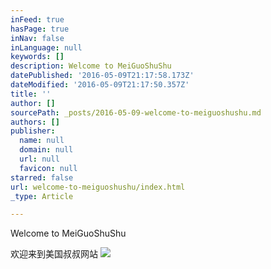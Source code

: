 ```yaml
---
inFeed: true
hasPage: true
inNav: false
inLanguage: null
keywords: []
description: Welcome to MeiGuoShuShu
datePublished: '2016-05-09T21:17:58.173Z'
dateModified: '2016-05-09T21:17:50.357Z'
title: ''
author: []
sourcePath: _posts/2016-05-09-welcome-to-meiguoshushu.md
authors: []
publisher:
  name: null
  domain: null
  url: null
  favicon: null
starred: false
url: welcome-to-meiguoshushu/index.html
_type: Article

---
```

Welcome to MeiGuoShuShu

欢迎来到美国叔叔网站
![](https://the-grid-user-content.s3-us-west-2.amazonaws.com/4b103350-87c6-4007-84ad-f2303189fd5c.jpg)